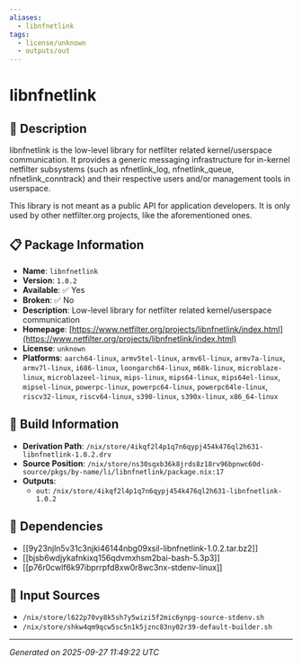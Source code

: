 ```yaml
---
aliases:
  - libnfnetlink
tags:
  - license/unknown
  - outputs/out
---
```


# libnfnetlink

## 📝 Description

libnfnetlink is the low-level library for netfilter related kernel/userspace communication.
It provides a generic messaging infrastructure for in-kernel netfilter subsystems
(such as nfnetlink_log, nfnetlink_queue, nfnetlink_conntrack) and their respective users
and/or management tools in userspace.

This library is not meant as a public API for application developers.
It is only used by other netfilter.org projects, like the aforementioned ones.


## 📋 Package Information

- **Name**: `libnfnetlink`
- **Version**: `1.0.2`
- **Available**: ✅ Yes
- **Broken**: ✅ No
- **Description**: Low-level library for netfilter related kernel/userspace communication
- **Homepage**: [https://www.netfilter.org/projects/libnfnetlink/index.html](https://www.netfilter.org/projects/libnfnetlink/index.html)
- **License**: `unknown`
- **Platforms**: `aarch64-linux`, `armv5tel-linux`, `armv6l-linux`, `armv7a-linux`, `armv7l-linux`, `i686-linux`, `loongarch64-linux`, `m68k-linux`, `microblaze-linux`, `microblazeel-linux`, `mips-linux`, `mips64-linux`, `mips64el-linux`, `mipsel-linux`, `powerpc-linux`, `powerpc64-linux`, `powerpc64le-linux`, `riscv32-linux`, `riscv64-linux`, `s390-linux`, `s390x-linux`, `x86_64-linux`

## 🔧 Build Information

- **Derivation Path**: `/nix/store/4ikqf2l4p1q7n6qypj454k476ql2h631-libnfnetlink-1.0.2.drv`
- **Source Position**: `/nix/store/ns30sqxb36k8jrds8z18rv96bpnwc60d-source/pkgs/by-name/li/libnfnetlink/package.nix:17`
- **Outputs**:
  - `out`:  `/nix/store/4ikqf2l4p1q7n6qypj454k476ql2h631-libnfnetlink-1.0.2`

## 🔗 Dependencies

- [[9y23njln5v31c3njki46144nbg09xsil-libnfnetlink-1.0.2.tar.bz2]]
- [[bjsb6wdjykafnkixq156qdvmxhsm2bai-bash-5.3p3]]
- [[p76r0cwlf6k97ibprrpfd8xw0r8wc3nx-stdenv-linux]]

## 📁 Input Sources

- `/nix/store/l622p70vy8k5sh7y5wizi5f2mic6ynpg-source-stdenv.sh`
- `/nix/store/shkw4qm9qcw5sc5n1k5jznc83ny02r39-default-builder.sh`

---
*Generated on 2025-09-27 11:49:22 UTC*
